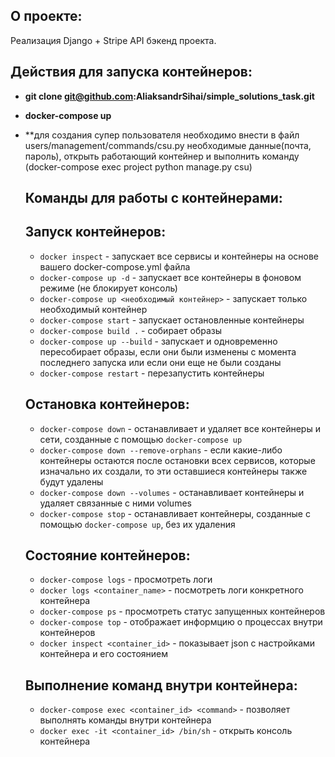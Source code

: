 ## О проекте:
 Реализация Django + Stripe API бэкенд проекта.

## Действия для запуска контейнеров:
- **git clone git@github.com:AliaksandrSihai/simple_solutions_task.git**
- **docker-compose up**
- **для создания супер пользователя необходимо внести в файл users/management/commands/csu.py необходимые данные(почта, пароль), открыть работающий контейнер и выполнить команду (docker-compose exec project python manage.py csu)

  ## Команды для работы с контейнерами:
  ## Запуск контейнеров:
  - `docker inspect` - запускает все сервисы и контейнеры на основе вашего docker-compose.yml файла
  - `docker-compose up -d` - запускает все контейнеры в фоновом режиме (не блокирует консоль)
  - `docker-compose up <необходимый контейнер>` - запускает только необходимый контейнер
  - `docker-compose start` - запускает остановленные контейнеры
  - `docker-compose build .` - собирает образы
  - `docker-compose up --build` - запускает и одновременно пересобирает образы, если они были изменены с момента последнего запуска или если они еще не были созданы
  - `docker-compose restart` - перезапустить контейнеры
  
  ## Остановка контейнеров:
  
  - `docker-compose down` - останавливает и удаляет все контейнеры и сети, созданные с помощью `docker-compose up`
  - `docker-compose down --remove-orphans` - если какие-либо контейнеры остаются после остановки всех сервисов, которые изначально их создали, то эти оставшиеся контейнеры также будут удалены
  - `docker-compose down --volumes` - останавливает контейнеры и удаляет связанные с ними volumes
  - `docker-compose stop` - останавливает контейнеры, созданные с помощью `docker-compose up`, без их удаления
  
  ## Состояние контейнеров:
  
  - `docker-compose logs` - просмотреть логи
  - `docker logs <container_name>` - посмотреть логи конкретного контейнера
  - `docker-compose ps` - просмотреть статус запущенных контейнеров
  - `docker-compose top` - отображает информцию о процессах внутри контейнеров
  - `docker inspect <container_id>` - показывает json с настройками контейнера и его состоянием
  
  ## Выполнение команд внутри контейнера:
  - `docker-compose exec <container_id> <command>` - позволяет выполнять команды внутри контейнера
  - `docker exec -it <container_id> /bin/sh` - открыть консоль контейнера
